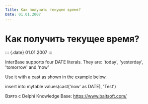 ```yaml
---
Title: Как получить текущее время?
Date: 01.01.2007
---
```



Как получить текущее время?
===========================

::: {.date}
01.01.2007
:::

InterBase supports four DATE literals. They are: \'today\',
\'yesterday\', \'tomorrow\' and \'now\'

Use it with a cast as shown in the example below.

insert into mytable values(cast(\'now\' as DATE), \'Test\')

Взято с Delphi Knowledge Base: <https://www.baltsoft.com/>
